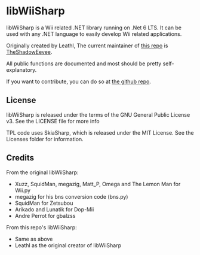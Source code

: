 # libWiiSharp

libWiiSharp is a Wii related .NET library running on .Net 6 LTS.
It can be used with any .NET language to easily develop Wii related applications.

Originally created by Leathl, The current maintainer of [this repo](https://github.com/TheShadowEevee/libWiiSharp) is [TheShadowEevee](https://github.com/TheShadowEevee).

All public functions are documented and most should be pretty self-explanatory.

If you want to contribute, you can do so at [the github repo](https://github.com/TheShadowEevee/libWiiSharp).



## License

libWiiSharp is released under the terms of the GNU General Public License v3.
See the LICENSE file for more info

TPL code uses SkiaSharp, which is released under the MIT License. See the Licenses folder for information.

## Credits
From the original libWiiSharp:
- Xuzz, SquidMan, megazig, Matt_P, Omega and The Lemon Man for Wii.py
- megazig for his bns conversion code (bns.py)
- SquidMan for Zetsubou
- Arikado and Lunatik for Dop-Mii
- Andre Perrot for gbalzss

From this repo's libWiiSharp:
- Same as above
- Leathl as the original creator of libWiiSharp
